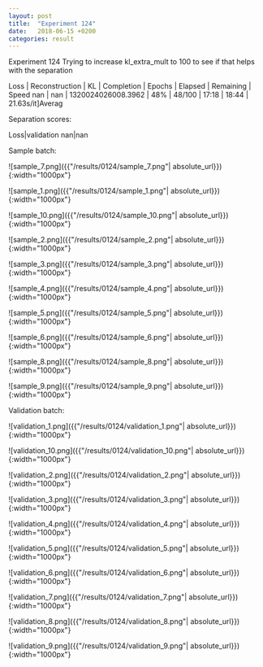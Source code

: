 ```yaml
---
layout: post
title:  "Experiment 124"
date:   2018-06-15 +0200
categories: result
---
```

Experiment 124
Trying to increase kl_extra_mult to 100 to see if that helps with the separation

Loss | Reconstruction | KL | Completion | Epochs | Elapsed | Remaining | Speed
nan | nan | 1320024026008.3962 | 48% | 48/100 | 17:18 | 18:44 | 21.63s/it]Averag

Separation scores:

Loss|validation
nan|nan

Sample batch:

![sample_7.png]({{"/results/0124/sample_7.png"| absolute_url}}){:width="1000px"}

![sample_1.png]({{"/results/0124/sample_1.png"| absolute_url}}){:width="1000px"}

![sample_10.png]({{"/results/0124/sample_10.png"| absolute_url}}){:width="1000px"}

![sample_2.png]({{"/results/0124/sample_2.png"| absolute_url}}){:width="1000px"}

![sample_3.png]({{"/results/0124/sample_3.png"| absolute_url}}){:width="1000px"}

![sample_4.png]({{"/results/0124/sample_4.png"| absolute_url}}){:width="1000px"}

![sample_5.png]({{"/results/0124/sample_5.png"| absolute_url}}){:width="1000px"}

![sample_6.png]({{"/results/0124/sample_6.png"| absolute_url}}){:width="1000px"}

![sample_8.png]({{"/results/0124/sample_8.png"| absolute_url}}){:width="1000px"}

![sample_9.png]({{"/results/0124/sample_9.png"| absolute_url}}){:width="1000px"}

Validation batch:

![validation_1.png]({{"/results/0124/validation_1.png"| absolute_url}}){:width="1000px"}

![validation_10.png]({{"/results/0124/validation_10.png"| absolute_url}}){:width="1000px"}

![validation_2.png]({{"/results/0124/validation_2.png"| absolute_url}}){:width="1000px"}

![validation_3.png]({{"/results/0124/validation_3.png"| absolute_url}}){:width="1000px"}

![validation_4.png]({{"/results/0124/validation_4.png"| absolute_url}}){:width="1000px"}

![validation_5.png]({{"/results/0124/validation_5.png"| absolute_url}}){:width="1000px"}

![validation_6.png]({{"/results/0124/validation_6.png"| absolute_url}}){:width="1000px"}

![validation_7.png]({{"/results/0124/validation_7.png"| absolute_url}}){:width="1000px"}

![validation_8.png]({{"/results/0124/validation_8.png"| absolute_url}}){:width="1000px"}

![validation_9.png]({{"/results/0124/validation_9.png"| absolute_url}}){:width="1000px"}
